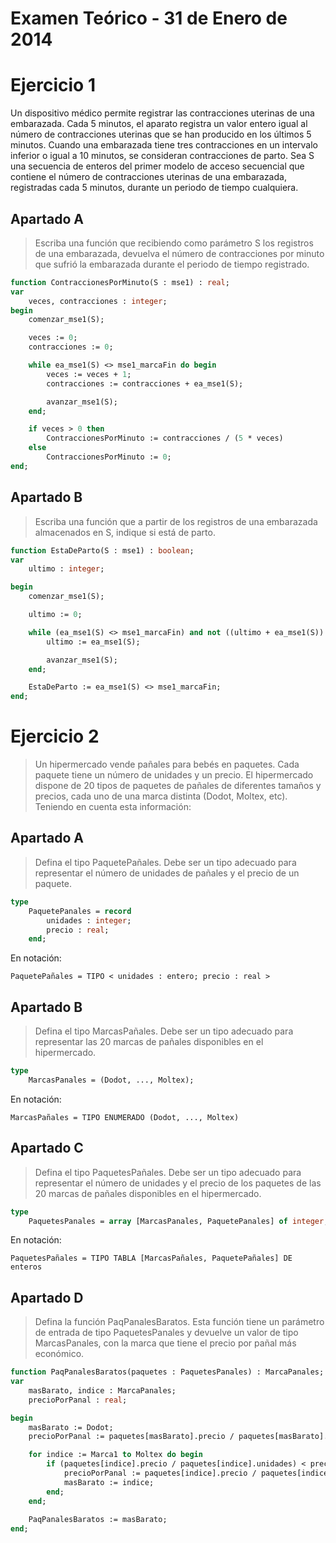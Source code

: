 # Examen Teórico - 31 de Enero de 2014

# Ejercicio 1

Un dispositivo médico permite registrar las contracciones uterinas de una embarazada. Cada 5 minutos, el aparato registra un valor entero igual al número de contracciones uterinas que se han producido en los últimos 5 minutos. Cuando una embarazada tiene tres contracciones en un intervalo inferior o igual a 10 minutos, se consideran contracciones de parto. Sea S una secuencia de enteros del primer modelo de acceso secuencial que contiene el número de contracciones uterinas de una embarazada, registradas cada 5 minutos, durante un periodo de tiempo cualquiera.

## Apartado A

> Escriba una función que recibiendo como parámetro S los registros de una embarazada, devuelva el número de contracciones por minuto que sufrió la embarazada durante el periodo de tiempo registrado.

```pascal
function ContraccionesPorMinuto(S : mse1) : real;
var
	veces, contracciones : integer;
begin
	comenzar_mse1(S);

	veces := 0;
	contracciones := 0;

	while ea_mse1(S) <> mse1_marcaFin do begin
		veces := veces + 1;
		contracciones := contracciones + ea_mse1(S);

		avanzar_mse1(S);
	end;

	if veces > 0 then
		ContraccionesPorMinuto := contracciones / (5 * veces)
	else
		ContraccionesPorMinuto := 0;
end;
```

## Apartado B

> Escriba una función que a partir de los registros de una embarazada almacenados en S, indique si está de parto.

```pascal
function EstaDeParto(S : mse1) : boolean;
var
	ultimo : integer;

begin
	comenzar_mse1(S);

	ultimo := 0;

	while (ea_mse1(S) <> mse1_marcaFin) and not ((ultimo + ea_mse1(S)) >= 3) do begin
		ultimo := ea_mse1(S);

		avanzar_mse1(S);
	end;

	EstaDeParto := ea_mse1(S) <> mse1_marcaFin;
end;
```

# Ejercicio 2

> Un hipermercado vende pañales para bebés en paquetes. Cada paquete tiene un número de unidades y un precio. El hipermercado dispone de 20 tipos de paquetes de pañales de diferentes tamaños y precios, cada uno de una marca distinta (Dodot, Moltex, etc). Teniendo en cuenta esta información:

## Apartado A

> Defina el tipo PaquetePañales. Debe ser un tipo adecuado para representar el número de unidades de pañales y el precio de un paquete.

```pascal
type
	PaquetePanales = record
		unidades : integer;
		precio : real;
	end;
```

En notación:

```
PaquetePañales = TIPO < unidades : entero; precio : real >
```

## Apartado B

> Defina el tipo MarcasPañales. Debe ser un tipo adecuado para representar las 20 marcas de pañales disponibles en el hipermercado.

```pascal
type
	MarcasPanales = (Dodot, ..., Moltex);
```

En notación:

```
MarcasPañales = TIPO ENUMERADO (Dodot, ..., Moltex)
```

## Apartado C

> Defina el tipo PaquetesPañales. Debe ser un tipo adecuado para representar el número de unidades y el precio de los paquetes de las 20 marcas de pañales disponibles en el hipermercado.

```pascal
type
	PaquetesPanales = array [MarcasPanales, PaquetePanales] of integer;
```

En notación:

```
PaquetesPañales = TIPO TABLA [MarcasPañales, PaquetePañales] DE enteros
```

## Apartado D

> Defina la función PaqPanalesBaratos. Esta función tiene un parámetro de entrada de tipo PaquetesPanales y devuelve un valor de tipo MarcasPanales, con la marca que tiene el precio por pañal más económico.

```pascal
function PaqPanalesBaratos(paquetes : PaquetesPanales) : MarcaPanales;
var
	masBarato, indice : MarcaPanales;
	precioPorPanal : real;

begin
	masBarato := Dodot;
	precioPorPanal := paquetes[masBarato].precio / paquetes[masBarato].unidades;

	for indice := Marca1 to Moltex do begin
		if (paquetes[indice].precio / paquetes[indice].unidades) < precioPorPanal then begin
			precioPorPanal := paquetes[indice].precio / paquetes[indice].unidades;
			masBarato := indice;
		end;
	end;
	
	PaqPanalesBaratos := masBarato;
end;
```